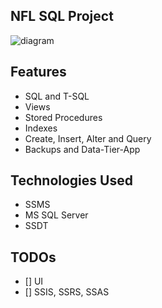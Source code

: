 ## NFL SQL Project
![diagram](https://github.com/tyang146/NFL-SQL-Project/blob/main/DiagramPhoto/1.PNG)
## Features
- SQL and T-SQL
- Views
- Stored Procedures
- Indexes
- Create, Insert, Alter and Query
- Backups and Data-Tier-App 
## Technologies Used
- SSMS
- MS SQL Server
- SSDT
## TODOs
- [] UI
- [] SSIS, SSRS, SSAS
  

